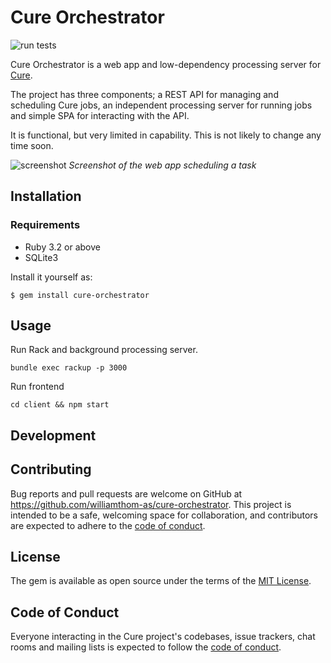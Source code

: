 # Cure Orchestrator

![run tests](https://github.com/williamthom-as/cure-orchestrator/actions/workflows/main.yml/badge.svg)

Cure Orchestrator is a web app and low-dependency processing server for [Cure](https://github.com/williamthom-as/cure).

The project has three components; a REST API for managing and scheduling Cure jobs, an independent processing server for
running jobs and simple SPA for interacting with the API.

It is functional, but very limited in capability. This is not likely to change any time soon.

![screenshot](https://github.com/williamthom-as/cure-orchestrator/assets/8381190/83fc2231-aa10-449d-b981-6756f74dbfb9)
*Screenshot of the web app scheduling a task*

## Installation

### Requirements

- Ruby 3.2 or above
- SQLite3

Install it yourself as:

    $ gem install cure-orchestrator

## Usage

Run Rack and background processing server.

    bundle exec rackup -p 3000

Run frontend

    cd client && npm start

## Development


## Contributing

Bug reports and pull requests are welcome on GitHub at https://github.com/williamthom-as/cure-orchestrator. This project is intended to be a safe, welcoming space for collaboration, and contributors are expected to adhere to the [code of conduct](https://github.com/[USERNAME]/cure/blob/master/CODE_OF_CONDUCT.md).

## License

The gem is available as open source under the terms of the [MIT License](https://opensource.org/licenses/MIT).

## Code of Conduct

Everyone interacting in the Cure project's codebases, issue trackers, chat rooms and mailing lists is expected to follow the [code of conduct](https://github.com/[USERNAME]/cure-orchestrator/blob/master/CODE_OF_CONDUCT.md).